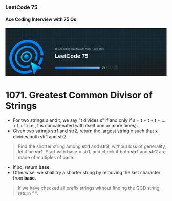 ### LeetCode 75 
#### Ace Coding Interview with 75 Qs

![Alt text](img/Leetcode.png)


# 1071. Greatest Common Divisor of Strings
-   For two strings s and t, we say "t divides s" if and only if s = t + t + t + ... + t + t (i.e., t is concatenated with itself one or more times).
-   Given two strings str1 and str2, return the largest string x such that x divides both str1 and str2.

>Find the shorter string among **str1** and **str2**, without loss of generality, let it be **str1**.
>Start with base = str1, and check if both **str1** and **str2** are made of multiples of base.
- If so, return **base**.
- Otherwise, we shall try a shorter string by removing the last character from **base**.
>If we have checked all prefix strings without finding the GCD string, return **""**.